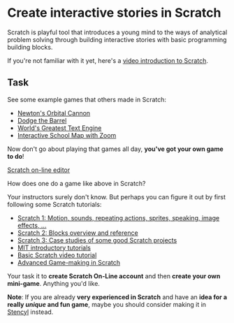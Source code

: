Create interactive stories in Scratch
=====================================

Scratch is playful tool that introduces a young mind to the ways of
analytical problem solving through building interactive stories with
basic programming building blocks.

If you're not familiar with it yet,
here's a [video introduction to Scratch](http://vimeo.com/29457909).

Task
----
See some example games that others made in Scratch:
* [Newton's Orbital Cannon](http://scratch.mit.edu/projects/11882821/)
* [Dodge the Barrel](http://scratch.mit.edu/projects/11642040/)
* [World's Greatest Text Engine](http://scratch.mit.edu/projects/11850094/)
* [Interactive School Map with Zoom](http://scratch.mit.edu/projects/11629464/)

Now don't go about playing that games all day, **you've got your own game to do**!

[Scratch on-line editor](http://scratch.mit.edu/projects/editor/?tip_bar=getStarted)

How does one do a game like above in Scratch?

Your instructors surely don't know.
But perhaps you can figure it out by first following some Scratch tutorials:
* [Scratch 1: Motion, sounds, repeating actions, sprites, speaking, image effects, ...](http://learnscratch.org/scratch-1)
* [Scratch 2: Blocks overview and reference](http://learnscratch.org/scratch-2)
* [Scratch 3: Case studies of some good Scratch projects](http://learnscratch.org/scratch-3)
* [MIT introductory tutorials](http://info.scratch.mit.edu/Video_Tutorials)
* [Basic Scratch video tutorial](http://www.youtube.com/watch?v=pkhjX792yVI)
* [Advanced Game-making in Scratch](http://www.teach-ict.com/programming/scratch/scratch_home.htm)

Your task it to **create Scratch On-Line account** and
then **create your own mini-game**. Anything you'd like.

**Note**: If you are already **very experienced in Scratch** and
have an **idea for a really _unique_ and fun game**, maybe you should consider
making it in [Stencyl](http://www.stencyl.com/) instead.
